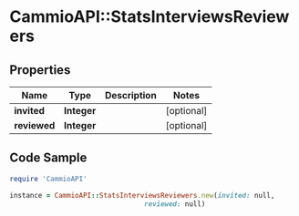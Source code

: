 # CammioAPI::StatsInterviewsReviewers

## Properties

Name | Type | Description | Notes
------------ | ------------- | ------------- | -------------
**invited** | **Integer** |  | [optional] 
**reviewed** | **Integer** |  | [optional] 

## Code Sample

```ruby
require 'CammioAPI'

instance = CammioAPI::StatsInterviewsReviewers.new(invited: null,
                                 reviewed: null)
```


